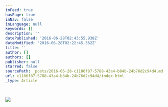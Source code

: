 ```yaml
---
inFeed: true
hasPage: true
inNav: false
inLanguage: null
keywords: []
description: ''
datePublished: '2016-06-28T02:43:55.938Z'
dateModified: '2016-06-28T02:22:45.362Z'
title: ''
author: []
authors: []
publisher: null
starred: false
sourcePath: _posts/2016-06-28-c1106f87-5788-43a4-b84b-24b76d2c94d4.md
url: c1106f87-5788-43a4-b84b-24b76d2c94d4/index.html
_type: Article

---
```

![](https://the-grid-user-content.s3-us-west-2.amazonaws.com/ae2ef1d0-a00b-4225-a87b-f397cb1ef783.jpg)